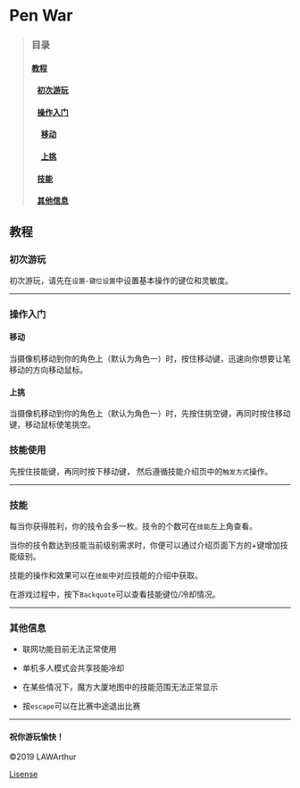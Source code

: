 # Pen War #

> ### 目录 ###
> 
> #### [教程](#教程) ####
> 
> #### &nbsp;&nbsp; [初次游玩](#初次游玩) ####
> 
> #### &nbsp;&nbsp; [操作入门](#操作入门) ####
> 
> #### &nbsp;&nbsp;&nbsp;&nbsp; [移动](#移动) ####
> 
> #### &nbsp;&nbsp;&nbsp;&nbsp; [上挑](#上挑) ####
> 
> #### &nbsp;&nbsp; [技能](#技能) ####
> 
> #### &nbsp;&nbsp; [其他信息](#其他信息) ####

## 教程 ##

### 初次游玩 ###

初次游玩，请先在`设置-键位设置`中设置基本操作的键位和灵敏度。

---

### 操作入门 ###

#### 移动 ####

当摄像机移动到你的角色上（默认为角色一）时，按住移动键，迅速向你想要让笔移动的方向移动鼠标。

#### 上挑 ####

当摄像机移动到你的角色上（默认为角色一）时，先按住挑空键，再同时按住移动键，移动鼠标使笔挑空。

### 技能使用 ###

先按住技能键，再同时按下移动键， 然后遵循技能介绍页中的`触发方式`操作。

---

### 技能 ###

每当你获得胜利，你的技令会多一枚。技令的个数可在`技能`左上角查看。

当你的技令数达到技能当前级别需求时，你便可以通过介绍页面下方的+键增加技能级别。

技能的操作和效果可以在`技能`中对应技能的介绍中获取。

在游戏过程中，按下`Backquote`可以查看技能键位/冷却情况。

---

### 其他信息 ###

- 联网功能目前无法正常使用

- 单机多人模式会共享技能冷却

- 在某些情况下，魔方大厦地图中的技能范围无法正常显示

- 按`escape`可以在比赛中途退出比赛

---

#### 祝你游玩愉快！ ####

&copy;2019 LAWArthur

[Lisense](https://www.gnu.org/licenses/ "GNU General Public Lisense")
